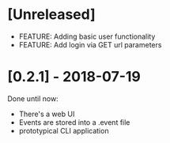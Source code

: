 # [Unreleased]

* FEATURE: Adding basic user functionality
* FEATURE: Add login via GET url parameters

# [0.2.1] - 2018-07-19

Done until now:

* There's a web UI
* Events are stored into a .event file
* prototypical CLI application
